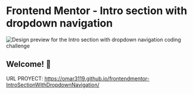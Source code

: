 # Frontend Mentor - Intro section with dropdown navigation

![Design preview for the Intro section with dropdown navigation coding challenge](./design/desktop-preview.jpg)

## Welcome! 👋

URL PROYECT: https://omar3119.github.io/frontendmentor-IntroSectionWithDropdownNavigation/
